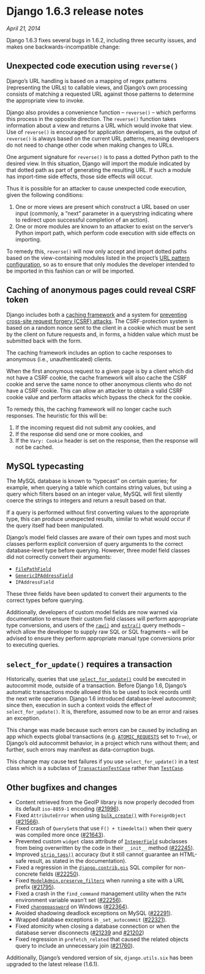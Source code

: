 # Django 1.6.3 release notes

*April 21, 2014*

Django 1.6.3 fixes several bugs in 1.6.2, including three security issues,
and makes one backwards-incompatible change:

## Unexpected code execution using `reverse()`

Django’s URL handling is based on a mapping of regex patterns
(representing the URLs) to callable views, and Django’s own processing
consists of matching a requested URL against those patterns to
determine the appropriate view to invoke.

Django also provides a convenience function – `reverse()` – which performs
this process in the opposite direction. The `reverse()` function takes
information about a view and returns a URL which would invoke that view. Use
of `reverse()` is encouraged for application developers, as the output of
`reverse()` is always based on the current URL patterns, meaning developers
do not need to change other code when making changes to URLs.

One argument signature for `reverse()` is to pass a dotted Python
path to the desired view. In this situation, Django will import the
module indicated by that dotted path as part of generating the
resulting URL. If such a module has import-time side effects, those
side effects will occur.

Thus it is possible for an attacker to cause unexpected code
execution, given the following conditions:

1. One or more views are present which construct a URL based on user
   input (commonly, a “next” parameter in a querystring indicating
   where to redirect upon successful completion of an action).
2. One or more modules are known to an attacker to exist on the
   server’s Python import path, which perform code execution with side
   effects on importing.

To remedy this, `reverse()` will now only accept and import dotted
paths based on the view-containing modules listed in the project’s [URL
pattern configuration](../topics/http/urls.md), so as to ensure that only modules
the developer intended to be imported in this fashion can or will be imported.

## Caching of anonymous pages could reveal CSRF token

Django includes both a [caching framework](../topics/cache.md) and a system
for [preventing cross-site request forgery (CSRF) attacks](../ref/csrf.md). The CSRF-protection system is based on a random nonce
sent to the client in a cookie which must be sent by the client on future
requests and, in forms, a hidden value which must be submitted back with the
form.

The caching framework includes an option to cache responses to
anonymous (i.e., unauthenticated) clients.

When the first anonymous request to a given page is by a client which
did not have a CSRF cookie, the cache framework will also cache the
CSRF cookie and serve the same nonce to other anonymous clients who
do not have a CSRF cookie. This can allow an attacker to obtain a
valid CSRF cookie value and perform attacks which bypass the check for
the cookie.

To remedy this, the caching framework will no longer cache such
responses. The heuristic for this will be:

1. If the incoming request did not submit any cookies, and
2. If the response did send one or more cookies, and
3. If the `Vary: Cookie` header is set on the response, then the
   response will not be cached.

## MySQL typecasting

The MySQL database is known to “typecast” on certain queries; for
example, when querying a table which contains string values, but using
a query which filters based on an integer value, MySQL will first
silently coerce the strings to integers and return a result based on that.

If a query is performed without first converting values to the
appropriate type, this can produce unexpected results, similar to what
would occur if the query itself had been manipulated.

Django’s model field classes are aware of their own types and most
such classes perform explicit conversion of query arguments to the
correct database-level type before querying. However, three model
field classes did not correctly convert their arguments:

* [`FilePathField`](../ref/models/fields.md#django.db.models.FilePathField)
* [`GenericIPAddressField`](../ref/models/fields.md#django.db.models.GenericIPAddressField)
* `IPAddressField`

These three fields have been updated to convert their arguments to the
correct types before querying.

Additionally, developers of custom model fields are now warned via
documentation to ensure their custom field classes will perform
appropriate type conversions, and users of the [`raw()`](../ref/models/querysets.md#django.db.models.query.QuerySet.raw) and [`extra()`](../ref/models/querysets.md#django.db.models.query.QuerySet.extra) query methods – which allow the
developer to supply raw SQL or SQL fragments – will be advised to ensure they
perform appropriate manual type conversions prior to executing queries.

## `select_for_update()` requires a transaction

Historically, queries that use
[`select_for_update()`](../ref/models/querysets.md#django.db.models.query.QuerySet.select_for_update) could be
executed in autocommit mode, outside of a transaction. Before Django
1.6, Django’s automatic transactions mode allowed this to be used to
lock records until the next write operation. Django 1.6 introduced
database-level autocommit; since then, execution in such a context
voids the effect of `select_for_update()`. It is, therefore, assumed
now to be an error and raises an exception.

This change was made because such errors can be caused by including an
app which expects global transactions (e.g. [`ATOMIC_REQUESTS`](../ref/settings.md#std-setting-DATABASE-ATOMIC_REQUESTS) set to `True`), or Django’s old autocommit
behavior, in a project which runs without them; and further, such
errors may manifest as data-corruption bugs.

This change may cause test failures if you use `select_for_update()`
in a test class which is a subclass of
[`TransactionTestCase`](../topics/testing/tools.md#django.test.TransactionTestCase) rather than
[`TestCase`](../topics/testing/tools.md#django.test.TestCase).

## Other bugfixes and changes

* Content retrieved from the GeoIP library is now properly decoded from its
  default `iso-8859-1` encoding
  ([#21996](https://code.djangoproject.com/ticket/21996)).
* Fixed `AttributeError` when using
  [`bulk_create()`](../ref/models/querysets.md#django.db.models.query.QuerySet.bulk_create) with `ForeignObject`
  ([#21566](https://code.djangoproject.com/ticket/21566)).
* Fixed crash of `QuerySet`s that use `F() + timedelta()` when their query
  was compiled more once
  ([#21643](https://code.djangoproject.com/ticket/21643)).
* Prevented custom `widget` class attribute of
  [`IntegerField`](../ref/forms/fields.md#django.forms.IntegerField) subclasses from being overwritten by the
  code in their `__init__` method
  ([#22245](https://code.djangoproject.com/ticket/22245)).
* Improved [`strip_tags()`](../ref/utils.md#django.utils.html.strip_tags) accuracy (but it still cannot
  guarantee an HTML-safe result, as stated in the documentation).
* Fixed a regression in the [`django.contrib.gis`](../ref/contrib/gis/index.md#module-django.contrib.gis) SQL compiler for
  non-concrete fields ([#22250](https://code.djangoproject.com/ticket/22250)).
* Fixed [`ModelAdmin.preserve_filters`](../ref/contrib/admin/index.md#django.contrib.admin.ModelAdmin.preserve_filters) when running a site with
  a URL prefix ([#21795](https://code.djangoproject.com/ticket/21795)).
* Fixed a crash in the `find_command` management utility when the `PATH`
  environment variable wasn’t set
  ([#22256](https://code.djangoproject.com/ticket/22256)).
* Fixed [`changepassword`](../ref/django-admin.md#django-admin-changepassword) on Windows
  ([#22364](https://code.djangoproject.com/ticket/22364)).
* Avoided shadowing deadlock exceptions on MySQL
  ([#22291](https://code.djangoproject.com/ticket/22291)).
* Wrapped database exceptions in `_set_autocommit`
  ([#22321](https://code.djangoproject.com/ticket/22321)).
* Fixed atomicity when closing a database connection or when the database server
  disconnects ([#21239](https://code.djangoproject.com/ticket/21239) and [#21202](https://code.djangoproject.com/ticket/21202))
* Fixed regression in `prefetch_related` that caused the related objects
  query to include an unnecessary join
  ([#21760](https://code.djangoproject.com/ticket/21760)).

Additionally, Django’s vendored version of six, `django.utils.six` has been
upgraded to the latest release (1.6.1).
